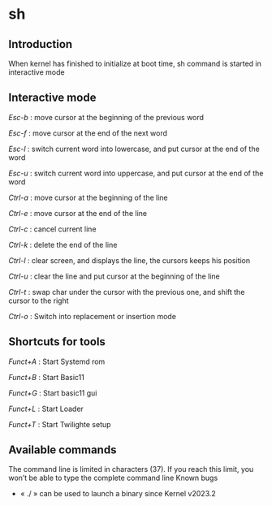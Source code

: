 # sh

## Introduction

When kernel has finished to initialize at boot time, sh command is started in interactive mode

## Interactive mode

*Esc-b* : move cursor at the beginning of the previous word

*Esc-f* : move cursor at the end of the next word

*Esc-l* : switch current word into lowercase, and put cursor at the end of the word

*Esc-u* : switch current word into uppercase, and put cursor at the end of the word

*Ctrl-a* : move cursor at the beginning of the line

*Ctrl-e* : move cursor at the end of the line

*Ctrl-c* : cancel current line

*Ctrl-k* : delete the end of the line

*Ctrl-l* : clear screen, and displays the line, the cursors keeps his position

*Ctrl-u* : clear the line and put cursor at the beginning of the line

*Ctrl-t* : swap char under the cursor with the previous one, and shift the cursor to the right

*Ctrl-o* : Switch into replacement or insertion mode

## Shortcuts for tools

*Funct+A* : Start Systemd rom

*Funct+B* : Start Basic11

*Funct+G* : Start basic11 gui

*Funct+L* : Start Loader

*Funct+T* : Start Twilighte setup

## Available commands

The command line is limited in characters (37). If you reach this limit, you won’t be able to type the complete command line Known bugs

* « ./ » can be used to launch a binary since Kernel v2023.2
